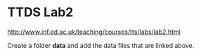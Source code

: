 # TTDS Lab2

http://www.inf.ed.ac.uk/teaching/courses/tts/labs/lab2.html

Create a folder **data** and add the data files that are linked above.
